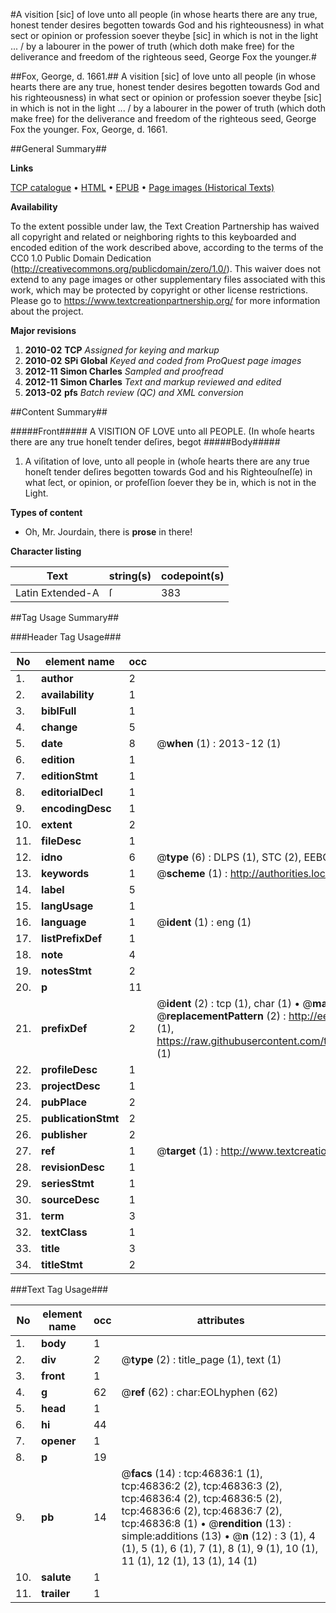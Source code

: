 #A visition [sic] of love unto all people (in whose hearts there are any true, honest tender desires begotten towards God and his righteousness) in what sect or opinion or profession soever theybe [sic] in which is not in the light ... / by a labourer in the power of truth (which doth make free) for the deliverance and freedom of the righteous seed, George Fox the younger.#

##Fox, George, d. 1661.##
A visition [sic] of love unto all people (in whose hearts there are any true, honest tender desires begotten towards God and his righteousness) in what sect or opinion or profession soever theybe [sic] in which is not in the light ... / by a labourer in the power of truth (which doth make free) for the deliverance and freedom of the righteous seed, George Fox the younger.
Fox, George, d. 1661.

##General Summary##

**Links**

[TCP catalogue](http://www.ota.ox.ac.uk/tcp/)  • 
[HTML](http://tei.it.ox.ac.uk/tcp/Texts-HTML/free/A40/A40350.html)  • 
[EPUB](http://tei.it.ox.ac.uk/tcp/Texts-EPUB/free/A40/A40350.epub) • 
[Page images (Historical Texts)](https://historicaltexts.jisc.ac.uk/eebo-11213721e)

**Availability**

To the extent possible under law, the Text Creation Partnership has waived all copyright and related or neighboring rights to this keyboarded and encoded edition of the work described above, according to the terms of the CC0 1.0 Public Domain Dedication (http://creativecommons.org/publicdomain/zero/1.0/). This waiver does not extend to any page images or other supplementary files associated with this work, which may be protected by copyright or other license restrictions. Please go to https://www.textcreationpartnership.org/ for more information about the project.

**Major revisions**

1. __2010-02__ __TCP__ *Assigned for keying and markup*
1. __2010-02__ __SPi Global__ *Keyed and coded from ProQuest page images*
1. __2012-11__ __Simon Charles__ *Sampled and proofread*
1. __2012-11__ __Simon Charles__ *Text and markup reviewed and edited*
1. __2013-02__ __pfs__ *Batch review (QC) and XML conversion*

##Content Summary##

#####Front#####
A VISITION OF LOVE unto all PEOPLE. (In whoſe hearts there are any true honeſt tender deſires, begot
#####Body#####

1. A viſitation of love, unto all people in (whoſe hearts there are any true honeſt tender deſires begotten towards God and his Righteouſneſſe) in what ſect, or opinion, or profeſſion ſoever they be in, which is not in the Light.

**Types of content**

  * Oh, Mr. Jourdain, there is **prose** in there!

**Character listing**


|Text|string(s)|codepoint(s)|
|---|---|---|
|Latin Extended-A|ſ|383|

##Tag Usage Summary##

###Header Tag Usage###

|No|element name|occ|attributes|
|---|---|---|---|
|1.|__author__|2||
|2.|__availability__|1||
|3.|__biblFull__|1||
|4.|__change__|5||
|5.|__date__|8| @__when__ (1) : 2013-12 (1)|
|6.|__edition__|1||
|7.|__editionStmt__|1||
|8.|__editorialDecl__|1||
|9.|__encodingDesc__|1||
|10.|__extent__|2||
|11.|__fileDesc__|1||
|12.|__idno__|6| @__type__ (6) : DLPS (1), STC (2), EEBO-CITATION (1), OCLC (1), VID (1)|
|13.|__keywords__|1| @__scheme__ (1) : http://authorities.loc.gov/ (1)|
|14.|__label__|5||
|15.|__langUsage__|1||
|16.|__language__|1| @__ident__ (1) : eng (1)|
|17.|__listPrefixDef__|1||
|18.|__note__|4||
|19.|__notesStmt__|2||
|20.|__p__|11||
|21.|__prefixDef__|2| @__ident__ (2) : tcp (1), char (1)  •  @__matchPattern__ (2) : ([0-9\-]+):([0-9IVX]+) (1), (.+) (1)  •  @__replacementPattern__ (2) : http://eebo.chadwyck.com/downloadtiff?vid=$1&page=$2 (1), https://raw.githubusercontent.com/textcreationpartnership/Texts/master/tcpchars.xml#$1 (1)|
|22.|__profileDesc__|1||
|23.|__projectDesc__|1||
|24.|__pubPlace__|2||
|25.|__publicationStmt__|2||
|26.|__publisher__|2||
|27.|__ref__|1| @__target__ (1) : http://www.textcreationpartnership.org/docs/. (1)|
|28.|__revisionDesc__|1||
|29.|__seriesStmt__|1||
|30.|__sourceDesc__|1||
|31.|__term__|3||
|32.|__textClass__|1||
|33.|__title__|3||
|34.|__titleStmt__|2||


###Text Tag Usage###

|No|element name|occ|attributes|
|---|---|---|---|
|1.|__body__|1||
|2.|__div__|2| @__type__ (2) : title_page (1), text (1)|
|3.|__front__|1||
|4.|__g__|62| @__ref__ (62) : char:EOLhyphen (62)|
|5.|__head__|1||
|6.|__hi__|44||
|7.|__opener__|1||
|8.|__p__|19||
|9.|__pb__|14| @__facs__ (14) : tcp:46836:1 (1), tcp:46836:2 (2), tcp:46836:3 (2), tcp:46836:4 (2), tcp:46836:5 (2), tcp:46836:6 (2), tcp:46836:7 (2), tcp:46836:8 (1)  •  @__rendition__ (13) : simple:additions (13)  •  @__n__ (12) : 3 (1), 4 (1), 5 (1), 6 (1), 7 (1), 8 (1), 9 (1), 10 (1), 11 (1), 12 (1), 13 (1), 14 (1)|
|10.|__salute__|1||
|11.|__trailer__|1||
